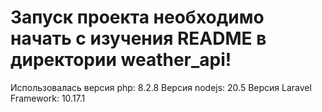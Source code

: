 # Запуск проекта необходимо начать с изучения README в директории weather_api! 
Использовалась версия php: 8.2.8
Версия nodejs: 20.5
Версия Laravel Framework: 10.17.1
